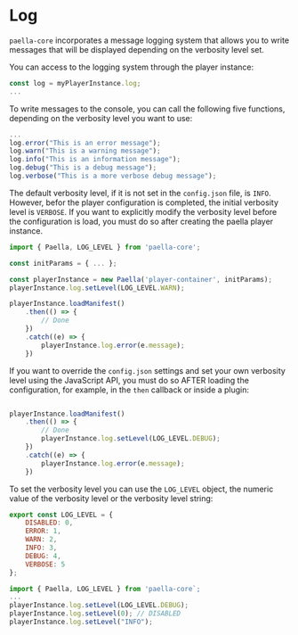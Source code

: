 # Log

`paella-core` incorporates a message logging system that allows you to write messages that will be displayed depending on the verbosity level set.

You can access to the logging system through the player instance:

```javascript
const log = myPlayerInstance.log;
...
```

To write messages to the console, you can call the following five functions, depending on the verbosity level you want to use:

```javascript
...
log.error("This is an error message");
log.warn("This is a warning message");
log.info("This is an information message");
log.debug("This is a debug message");
log.verbose("This is a more verbose debug message");
```

The default verbosity level, if it is not set in the `config.json` file, is `INFO`. However, befor the player configuration is completed, the initial verbosity level is `VERBOSE`. If you want to explicitly modify the verbosity level before the configuration is load, you must do so after creating the paella player instance.

```javascript
import { Paella, LOG_LEVEL } from 'paella-core';

const initParams = { ... };

const playerInstance = new Paella('player-container', initParams);
playerInstance.log.setLevel(LOG_LEVEL.WARN);

playerInstance.loadManifest()
    .then(() => {
        // Done
    })
    .catch((e) => {
        playerInstance.log.error(e.message);
    })
```

If you want to override the `config.json` settings and set your own verbosity level using the JavaScript API, you must do so AFTER loading the configuration, for example, in the `then` callback or inside a plugin:

```javascript

playerInstance.loadManifest()
    .then(() => {
        // Done
        playerInstance.log.setLevel(LOG_LEVEL.DEBUG);
    })
    .catch((e) => {
        playerInstance.log.error(e.message);
    })
```

To set the verbosity level you can use the `LOG_LEVEL` object, the numeric value of the verbosity level or the verbosity level string:

```javascript
export const LOG_LEVEL = {
    DISABLED: 0,
    ERROR: 1,
    WARN: 2,
    INFO: 3,
    DEBUG: 4,
    VERBOSE: 5
};
```

```javascript
import { Paella, LOG_LEVEL } from 'paella-core`;
...
playerInstance.log.setLevel(LOG_LEVEL.DEBUG);
playerInstance.log.setLevel(0); // DISABLED
playerInstance.log.setLevel("INFO");
```

